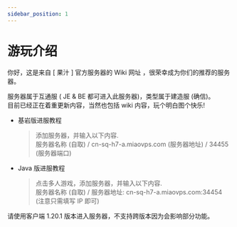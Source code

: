 ```yaml
---
sidebar_position: 1
---
```


# 游玩介绍

你好，这是来自 [ 果汁 ] 官方服务器的 Wiki 网址 ，很荣幸成为你们的推荐的服务器。

服务器属于互通服 ( JE & BE 都可进入此服务器)，类型属于建造服 (确信)。  
目前已经正在着重更新内容，当然也包括 wiki 内容，玩个明白图个快乐!
    
* 基岩版进服教程
    > 添加服务器，并输入以下内容.  
    > 服务器名称 (自取) / cn-sq-h7-a.miaovps.com (服务器地址) / 34455 (服务器端口)    
* Java 版进服教程
    > 点击多人游戏，添加服务器，并输入以下内容.  
    > 服务器名称 (自取) / 服务器地址: cn-sq-h7-a.miaovps.com:34454 (注意只需填写 IP 即可)    

请使用客户端 1.20.1 版本进入服务器，不支持跨版本因为会影响部分功能。
